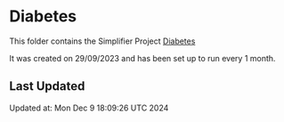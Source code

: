 # Diabetes
This folder contains the Simplifier Project [Diabetes](https://simplifier.net/diabetesinfosharing)

It was created on 29/09/2023 and has been set up to run every 1 month.

## Last Updated

Updated at: Mon Dec  9 18:09:26 UTC 2024
